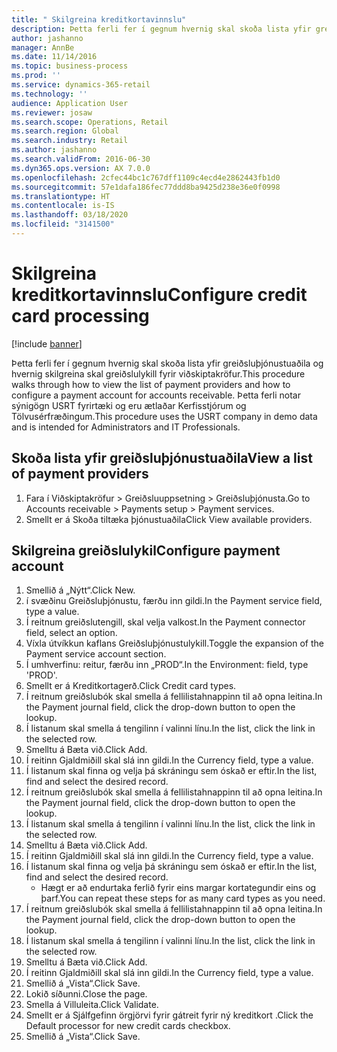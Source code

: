 ```yaml
---
title: " Skilgreina kreditkortavinnslu"
description: Þetta ferli fer í gegnum hvernig skal skoða lista yfir greiðsluþjónustuaðila og hvernig skilgreina skal greiðslulykill fyrir viðskiptakröfur.
author: jashanno
manager: AnnBe
ms.date: 11/14/2016
ms.topic: business-process
ms.prod: ''
ms.service: dynamics-365-retail
ms.technology: ''
audience: Application User
ms.reviewer: josaw
ms.search.scope: Operations, Retail
ms.search.region: Global
ms.search.industry: Retail
ms.author: jashanno
ms.search.validFrom: 2016-06-30
ms.dyn365.ops.version: AX 7.0.0
ms.openlocfilehash: 2cfec44bc1c767dff1109c4ecd4e2862443fb1d0
ms.sourcegitcommit: 57e1dafa186fec77ddd8ba9425d238e36e0f0998
ms.translationtype: HT
ms.contentlocale: is-IS
ms.lasthandoff: 03/18/2020
ms.locfileid: "3141500"
---
```

# <a name="configure-credit-card-processing"></a><span data-ttu-id="b0c52-103"> Skilgreina kreditkortavinnslu</span><span class="sxs-lookup"><span data-stu-id="b0c52-103">Configure credit card processing</span></span>

[!include [banner](../includes/banner.md)]

<span data-ttu-id="b0c52-104">Þetta ferli fer í gegnum hvernig skal skoða lista yfir greiðsluþjónustuaðila og hvernig skilgreina skal greiðslulykill fyrir viðskiptakröfur.</span><span class="sxs-lookup"><span data-stu-id="b0c52-104">This procedure walks through how to view the list of payment providers and how to configure a payment account for accounts receivable.</span></span> <span data-ttu-id="b0c52-105">Þetta ferli notar sýnigögn USRT fyrirtæki og eru ætlaðar Kerfisstjórum og Tölvusérfræðingum.</span><span class="sxs-lookup"><span data-stu-id="b0c52-105">This procedure uses the USRT company in demo data and is intended for Administrators and IT Professionals.</span></span>


## <a name="view-a-list-of-payment-providers"></a><span data-ttu-id="b0c52-106">Skoða lista yfir greiðsluþjónustuaðila</span><span class="sxs-lookup"><span data-stu-id="b0c52-106">View a list of payment providers</span></span>
1. <span data-ttu-id="b0c52-107">Fara í Viðskiptakröfur > Greiðsluuppsetning > Greiðsluþjónusta.</span><span class="sxs-lookup"><span data-stu-id="b0c52-107">Go to Accounts receivable > Payments setup > Payment services.</span></span>
2. <span data-ttu-id="b0c52-108">Smellt er á Skoða tiltæka þjónustuaðila</span><span class="sxs-lookup"><span data-stu-id="b0c52-108">Click View available providers.</span></span>

## <a name="configure-payment-account"></a><span data-ttu-id="b0c52-109">Skilgreina greiðslulykil</span><span class="sxs-lookup"><span data-stu-id="b0c52-109">Configure payment account</span></span>
1. <span data-ttu-id="b0c52-110">Smellið á „Nýtt“.</span><span class="sxs-lookup"><span data-stu-id="b0c52-110">Click New.</span></span>
2. <span data-ttu-id="b0c52-111">í svæðinu Greiðsluþjónustu, færðu inn gildi.</span><span class="sxs-lookup"><span data-stu-id="b0c52-111">In the Payment service field, type a value.</span></span>
3. <span data-ttu-id="b0c52-112">Í reitnum greiðslutengill, skal velja valkost.</span><span class="sxs-lookup"><span data-stu-id="b0c52-112">In the Payment connector field, select an option.</span></span>
4. <span data-ttu-id="b0c52-113">Víxla útvíkkun kaflans Greiðsluþjónustulykill.</span><span class="sxs-lookup"><span data-stu-id="b0c52-113">Toggle the expansion of the Payment service account section.</span></span>
5. <span data-ttu-id="b0c52-114">Í umhverfinu: reitur, færðu inn „PROD“.</span><span class="sxs-lookup"><span data-stu-id="b0c52-114">In the Environment: field, type 'PROD'.</span></span>
6. <span data-ttu-id="b0c52-115">Smellt er á Kreditkortagerð.</span><span class="sxs-lookup"><span data-stu-id="b0c52-115">Click Credit card types.</span></span>
7. <span data-ttu-id="b0c52-116">Í reitnum greiðslubók skal smella á fellilistahnappinn til að opna leitina.</span><span class="sxs-lookup"><span data-stu-id="b0c52-116">In the Payment journal field, click the drop-down button to open the lookup.</span></span>
8. <span data-ttu-id="b0c52-117">Í listanum skal smella á tengilinn í valinni línu.</span><span class="sxs-lookup"><span data-stu-id="b0c52-117">In the list, click the link in the selected row.</span></span>
9. <span data-ttu-id="b0c52-118">Smelltu á Bæta við.</span><span class="sxs-lookup"><span data-stu-id="b0c52-118">Click Add.</span></span>
10. <span data-ttu-id="b0c52-119">Í reitinn Gjaldmiðill skal slá inn gildi.</span><span class="sxs-lookup"><span data-stu-id="b0c52-119">In the Currency field, type a value.</span></span>
11. <span data-ttu-id="b0c52-120">Í listanum skal finna og velja þá skráningu sem óskað er eftir.</span><span class="sxs-lookup"><span data-stu-id="b0c52-120">In the list, find and select the desired record.</span></span>
12. <span data-ttu-id="b0c52-121">Í reitnum greiðslubók skal smella á fellilistahnappinn til að opna leitina.</span><span class="sxs-lookup"><span data-stu-id="b0c52-121">In the Payment journal field, click the drop-down button to open the lookup.</span></span>
13. <span data-ttu-id="b0c52-122">Í listanum skal smella á tengilinn í valinni línu.</span><span class="sxs-lookup"><span data-stu-id="b0c52-122">In the list, click the link in the selected row.</span></span>
14. <span data-ttu-id="b0c52-123">Smelltu á Bæta við.</span><span class="sxs-lookup"><span data-stu-id="b0c52-123">Click Add.</span></span>
15. <span data-ttu-id="b0c52-124">Í reitinn Gjaldmiðill skal slá inn gildi.</span><span class="sxs-lookup"><span data-stu-id="b0c52-124">In the Currency field, type a value.</span></span>
16. <span data-ttu-id="b0c52-125">Í listanum skal finna og velja þá skráningu sem óskað er eftir.</span><span class="sxs-lookup"><span data-stu-id="b0c52-125">In the list, find and select the desired record.</span></span>
    * <span data-ttu-id="b0c52-126">Hægt er að endurtaka ferlið fyrir eins margar kortategundir eins og þarf.</span><span class="sxs-lookup"><span data-stu-id="b0c52-126">You can repeat these steps for as many card types as you need.</span></span>  
17. <span data-ttu-id="b0c52-127">Í reitnum greiðslubók skal smella á fellilistahnappinn til að opna leitina.</span><span class="sxs-lookup"><span data-stu-id="b0c52-127">In the Payment journal field, click the drop-down button to open the lookup.</span></span>
18. <span data-ttu-id="b0c52-128">Í listanum skal smella á tengilinn í valinni línu.</span><span class="sxs-lookup"><span data-stu-id="b0c52-128">In the list, click the link in the selected row.</span></span>
19. <span data-ttu-id="b0c52-129">Smelltu á Bæta við.</span><span class="sxs-lookup"><span data-stu-id="b0c52-129">Click Add.</span></span>
20. <span data-ttu-id="b0c52-130">Í reitinn Gjaldmiðill skal slá inn gildi.</span><span class="sxs-lookup"><span data-stu-id="b0c52-130">In the Currency field, type a value.</span></span>
21. <span data-ttu-id="b0c52-131">Smellið á „Vista“.</span><span class="sxs-lookup"><span data-stu-id="b0c52-131">Click Save.</span></span>
22. <span data-ttu-id="b0c52-132">Lokið síðunni.</span><span class="sxs-lookup"><span data-stu-id="b0c52-132">Close the page.</span></span>
23. <span data-ttu-id="b0c52-133">Smella á Villuleita.</span><span class="sxs-lookup"><span data-stu-id="b0c52-133">Click Validate.</span></span>
24. <span data-ttu-id="b0c52-134">Smellt er á Sjálfgefinn örgjörvi fyrir gátreit fyrir ný kreditkort .</span><span class="sxs-lookup"><span data-stu-id="b0c52-134">Click the Default processor for new credit cards checkbox.</span></span>
25. <span data-ttu-id="b0c52-135">Smellið á „Vista“.</span><span class="sxs-lookup"><span data-stu-id="b0c52-135">Click Save.</span></span>

